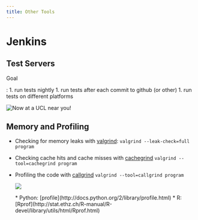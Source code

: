 ```yaml
---
title: Other Tools
---
```


Jenkins
=======

Test Servers
------------

Goal 

:   1. run tests nightly
    1. run tests after each commit to github (or other)
    1. run tests on different platforms

![Now at a UCL near you!](session03/figures/jenkins)


Memory and Profiling
--------------------

* Checking for memory leaks with [valgrind](http://valgrind.org/):
  `valgrind --leak-check=full program`
* Checking cache hits and cache misses with
  [cachegrind](http://valgrind.org/docs/manual/cg-manual.html)
  `valgrind --tool=cachegrind program`
* Profiling the code with [callgrind](http://valgrind.org/docs/manual/cl-manual.html)
  `valgrind --tool=callgrind program`

    ![](session03/figures/callgrind)
 
 
    <div align="left">
    * Python: [profile](http://docs.python.org/2/library/profile.html)
    * R: [Rprof](http://stat.ethz.ch/R-manual/R-devel/library/utils/html/Rprof.html)
    </div>


